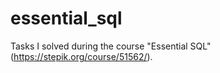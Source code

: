 # essential_sql
Tasks I solved during the course "Essential SQL" (https://stepik.org/course/51562/).
